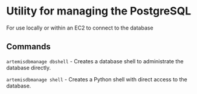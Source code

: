 # Utility for managing the PostgreSQL

For use locally or within an EC2 to connect to the database

## Commands

`artemisdbmanage dbshell` - Creates a database shell to administrate the database directly.

`artemisdbmanage shell` - Creates a Python shell with direct access to the database.
